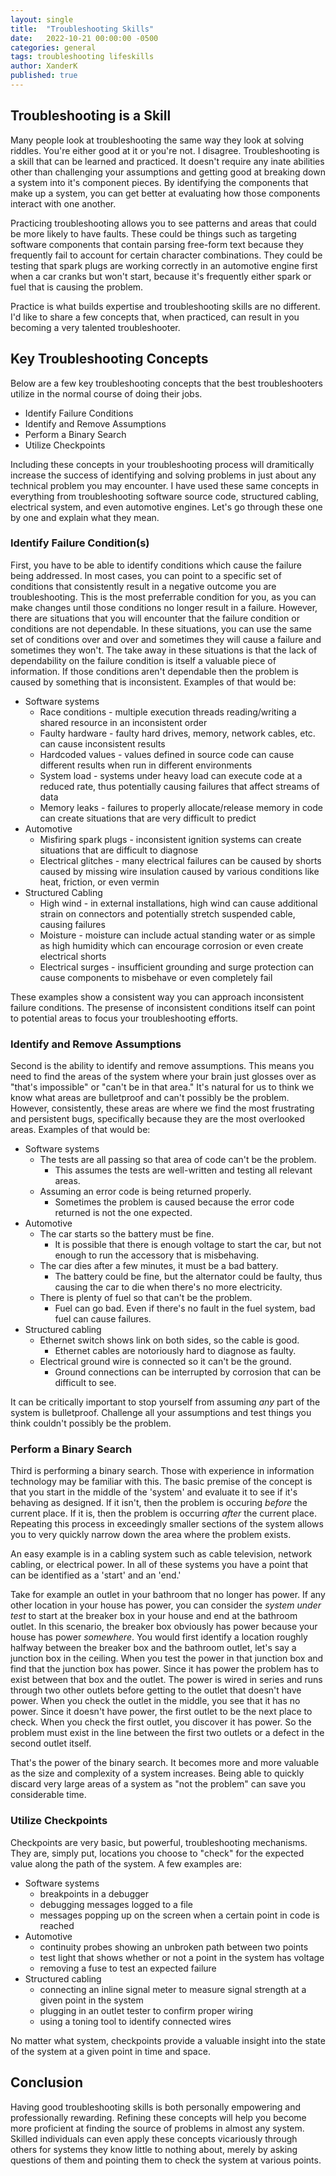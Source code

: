 ```yaml
---
layout: single
title:  "Troubleshooting Skills"
date:   2022-10-21 00:00:00 -0500
categories: general
tags: troubleshooting lifeskills
author: XanderK
published: true
---
```


## Troubleshooting is a Skill

Many people look at troubleshooting the same way they look at solving riddles. You're either good at it or you're not. I disagree. Troubleshooting is a skill that can be learned and practiced. It doesn't require any inate abilities other than challenging your assumptions and getting good at breaking down a system into it's component pieces. By identifying the components that make up a system, you can get better at evaluating how those components interact with one another.  

Practicing troubleshooting allows you to see patterns and areas that could be more likely to have faults. These could be things such as targeting software components that contain parsing free-form text because they frequently fail to account for certain character combinations. They could be testing that spark plugs are working correctly in an automotive engine first when a car cranks but won't start, because it's frequently either spark or fuel that is causing the problem.  

Practice is what builds expertise and troubleshooting skills are no different. I'd like to share a few concepts that, when practiced, can result in you becoming a very talented troubleshooter.  

## Key Troubleshooting Concepts

Below are a few key troubleshooting concepts that the best troubleshooters utilize in the normal course of doing their jobs.  

* Identify Failure Conditions
* Identify and Remove Assumptions
* Perform a Binary Search
* Utilize Checkpoints

Including these concepts in your troubleshooting process will dramitically increase the success of identifying and solving problems in just about any technical problem you may encounter. I have used these same concepts in everything from troubleshooting software source code, structured cabling, electrical system, and even automotive engines. Let's go through these one by one and explain what they mean.  

### Identify Failure Condition(s)

First, you have to be able to identify conditions which cause the failure being addressed. In most cases, you can point to a specific set of conditions that consistently result in a negative outcome you are troubleshooting. This is the most preferrable condition for you, as you can make changes until those conditions no longer result in a failure. However, there are situations that you will encounter that the failure condition or conditions are not dependable. In these situations, you can use the same set of conditions over and over and sometimes they will cause a failure and sometimes they won't. The take away in these situations is that the lack of dependability on the failure condition is itself a valuable piece of information. If those conditions aren't dependable then the problem is caused by something that is inconsistent. Examples of that would be:

* Software systems
  * Race conditions - multiple execution threads reading/writing a shared resource in an inconsistent order
  * Faulty hardware - faulty hard drives, memory, network cables, etc. can cause inconsistent results  
  * Hardcoded values - values defined in source code can cause different results when run in different environments
  * System load - systems under heavy load can execute code at a reduced rate, thus potentially causing failures that affect streams of data
  * Memory leaks - failures to properly allocate/release memory in code can create situations that are very difficult to predict
* Automotive
  * Misfiring spark plugs - inconsistent ignition systems can create situations that are difficult to diagnose
  * Electrical glitches - many electrical failures can be caused by shorts caused by missing wire insulation caused by various conditions like heat, friction, or even vermin
* Structured Cabling
  * High wind - in external installations, high wind can cause additional strain on connectors and potentially stretch suspended cable, causing failures
  * Moisture - moisture can include actual standing water or as simple as high humidity which can encourage corrosion or even create electrical shorts
  * Electrical surges - insufficient grounding and surge protection can cause components to misbehave or even completely fail

These examples show a consistent way you can approach inconsistent failure conditions. The presense of inconsistent conditions itself can point to potential areas to focus your troubleshooting efforts.  

### Identify and Remove Assumptions

Second is the ability to identify and remove assumptions. This means you need to find the areas of the system where your brain just glosses over as "that's impossible" or "can't be in that area." It's natural for us to think we know what areas are bulletproof and can't possibly be the problem. However, consistently, these areas are where we find the most frustrating and persistent bugs, specifically because they are the most overlooked areas. Examples of that would be:  

* Software systems
  * The tests are all passing so that area of code can't be the problem.
    * This assumes the tests are well-written and testing all relevant areas.
  * Assuming an error code is being returned properly.
    * Sometimes the problem is caused because the error code returned is not the one expected.
* Automotive
  * The car starts so the battery must be fine.
    * It is possible that there is enough voltage to start the car, but not enough to run the accessory that is misbehaving.
  * The car dies after a few minutes, it must be a bad battery.
    * The battery could be fine, but the alternator could be faulty, thus causing the car to die when there's no more electricity.
  * There is plenty of fuel so that can't be the problem.
    * Fuel can go bad. Even if there's no fault in the fuel system, bad fuel can cause failures.
* Structured cabling
  * Ethernet switch shows link on both sides, so the cable is good.
    * Ethernet cables are notoriously hard to diagnose as faulty.
  * Electrical ground wire is connected so it can't be the ground.
    * Ground connections can be interrupted by corrosion that can be difficult to see. 

It can be critically important to stop yourself from assuming _any_ part of the system is bulletproof. Challenge all your assumptions and test things you think couldn't possibly be the problem.  

### Perform a Binary Search

Third is performing a binary search. Those with experience in information technology may be familiar with this. The basic premise of the concept is that you start in the middle of the 'system' and evaluate it to see if it's behaving as designed. If it isn't, then the problem is occuring _before_ the current place. If it is, then the problem is occurring _after_ the current place. Repeating this process in exceedingly smaller sections of the system allows you to very quickly narrow down the area where the problem exists.  

An easy example is in a cabling system such as cable television, network cabling, or electrical power. In all of these systems you have a point that can be identified as a 'start' and an 'end.'  

Take for example an outlet in your bathroom that no longer has power. If any other location in your house has power, you can consider the _system under test_ to start at the breaker box in your house and end at the bathroom outlet. In this scenario, the breaker box obviously has power because your house has power _somewhere_. You would first identify a location roughly halfway between the breaker box and the bathroom outlet, let's say a junction box in the ceiling. When you test the power in that junction box and find that the junction box has power. Since it has power the problem has to exist between that box and the outlet. The power is wired in series and runs through two other outlets before getting to the outlet that doesn't have power. When you check the outlet in the middle, you see that it has no power. Since it doesn't have power, the first outlet to be the next place to check. When you check the first outlet, you discover it has power. So the problem must exist in the line between the first two outlets or a defect in the second outlet itself.

That's the power of the binary search. It becomes more and more valuable as the size and complexity of a system increases. Being able to quickly discard very large areas of a system as "not the problem" can save you considerable time.

### Utilize Checkpoints

Checkpoints are very basic, but powerful, troubleshooting mechanisms. They are, simply put, locations you choose to "check" for the expected value along the path of the system. A few examples are:

* Software systems
  * breakpoints in a debugger
  * debugging messages logged to a file
  * messages popping up on the screen when a certain point in code is reached
* Automotive
  * continuity probes showing an unbroken path between two points
  * test light that shows whether or not a point in the system has voltage
  * removing a fuse to test an expected failure
* Structured cabling
  * connecting an inline signal meter to measure signal strength at a given point in the system
  * plugging in an outlet tester to confirm proper wiring
  * using a toning tool to identify connected wires

No matter what system, checkpoints provide a valuable insight into the state of the system at a given point in time and space.  

## Conclusion

Having good troubleshooting skills is both personally empowering and professionally rewarding. Refining these concepts will help you become more proficient at finding the source of problems in almost any system. Skilled individuals can even apply these concepts vicariously through others for systems they know little to nothing about, merely by asking questions of them and pointing them to check the system at various points.  
